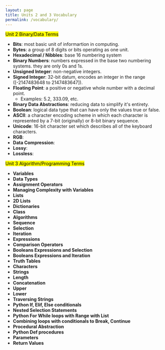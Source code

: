 ```yaml
---
layout: page
title: Units 2 and 3 Vocabulary 
permalink: /vocabulary/
---
```


<mark>Unit 2 Binary/Data Terms</mark>
- **Bits**: most basic unit of informartion in computing. 
- **Bytes**: a group of 8 digits or bits operating as one unit. 
- **Hexadecimal / Nibbles**: base 16 numbering system 
- **Binary Numbers**: numbers expressed in the base two numbering systems. they are only 0s and 1s. 
- **Unsigned Integer**: non-negative integers. 
- **Signed Integer**: 32-bit datum, encodes an integer in the range ([-2147483648 to 2147483647]). 
- **Floating Point**: a positive or negative whole number with a decimal point. 
    - Examples: 5.2, 333.09, etc. 
- **Binary Data Abstractions**: reducing data to simplify it's entirety. 
- **Boolean**: logical data type that can have only the values true or false. 
- **ASCII**: a character encoding scheme in which each character is represented by a 7-bit (originally) or 8-bit binary sequence. 
- **Unicode**: 16-bit character set which describes all of the keyboard characters.
- **RGB**: 
- **Data Compression**: 
- **Lossy**: 
- **Lossless**: 

<mark>Unit 3 Algorithm/Programming Terms</mark>
- **Variables**
- **Data Types**
- **Assignment Operators**
- **Managing Complexity with Variables**
- **Lists**
- **2D Lists**
- **Dictionaries**
- **Class**
- **Algorithms**
- **Sequence**
- **Selection**
- **Iteration**
- **Expressions**
- **Comparison Operators**
- **Booleans Expressions and Selection**
- **Booleans Expressions and Iteration**
- **Truth Tables**
- **Characters**
- **Strings**
- **Length**
- **Concatenation**
- **Upper**
- **Lower**
- **Traversing Strings**
- **Python If, Elif, Else conditionals**
- **Nested Selection Statements**
- **Python For While loops with Range with List**
- **Combining loops with conditionals to Break, Continue**
- **Procedural Abstraction**
- **Python Def procedures**
- **Parameters**
- **Return Values** 